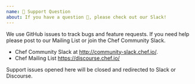 ```yaml
---
name: 🤗 Support Question
about: If you have a question 💬, please check out our Slack!
---
```


We use GitHub issues to track bugs and feature requests. If you need help please post to our Mailing List or join the Chef Community Slack.

* Chef Community Slack at http://community-slack.chef.io/.
* Chef Mailing List https://discourse.chef.io/

Support issues opened here will be closed and redirected to Slack or Discourse.
